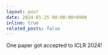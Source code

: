 ```yaml
---
layout: post
date: 2024-01-25 00:00:00+0900
inline: true
related_posts: false
---
```


One paper got accepted to ICLR 2024!
